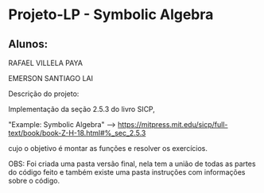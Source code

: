 # Projeto-LP -  Symbolic Algebra

## Alunos: 

RAFAEL VILLELA PAYA

EMERSON SANTIAGO LAI

Descrição do projeto:

Implementação da seção 2.5.3 do livro SICP, 

"Example: Symbolic Algebra" --> https://mitpress.mit.edu/sicp/full-text/book/book-Z-H-18.html#%_sec_2.5.3

cujo o objetivo é montar as funções e resolver os exercícios.

OBS: Foi criada uma pasta versão final, nela tem a união de todas as partes do código feito
e também existe uma pasta instruções com informações sobre o código.
